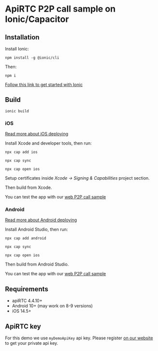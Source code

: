 # ApiRTC P2P call sample on Ionic/Capacitor

## Installation

Install Ionic:  

`npm install -g @ionic/cli`

Then:

`npm i`

[Follow this link to get started with Ionic](https://ionicframework.com/getting-started/) 

## Build

`ionic build`
### iOS

[Read more about iOS deploying](https://capacitorjs.com/docs/ios)

Install Xcode and developer tools, then run:  

`npx cap add ios`

`npx cap sync`

`npx cap open ios`

Setup certificates inside *Xcode -> Signing & Capabilities* project section.

Then build from Xcode.

You can test the app with our [web P2P call sample](https://dev.apirtc.com/demo/peertopeer_call/index.html) 

### Android

[Read more about Android deploying](https://capacitorjs.com/docs/android)

Install Android Studio, then run:

`npx cap add android`

`npx cap sync`

`npx cap open ios`

Then build from Android Studio.

You can test the app with our [web P2P call sample](https://dev.apirtc.com/demo/peertopeer_call/index.html) 

## Requirements

- apiRTC 4.4.10+
- Android 10+ (may work on 8-9 versions)
- iOS 14.5+

## ApiRTC key

For this demo we use `myDemoApiKey` api key. Please register [on our website](https://cloud.apizee.com) to get your private api key.